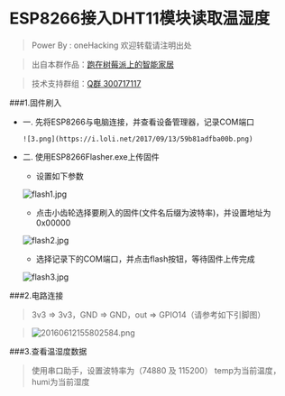 # ESP8266接入DHT11模块读取温湿度
> Power By : oneHacking     欢迎转载请注明出处

> 出自本群作品：[跑在树莓派上的智能家居](http://iot0.tk:8081)

> 技术支持群组：[Q群 300717117](https://jq.qq.com/?_wv=1027&k=51EYE42)

###1.固件刷入
*   一. 先将ESP8266与电脑连接，并查看设备管理器，记录COM端口

        ![3.png](https://i.loli.net/2017/09/13/59b81adfba00b.png)
        
*   二. 使用ESP8266Flasher.exe上传固件

    *   设置如下参数

       ![flash1.jpg](https://i.loli.net/2017/09/13/59b817c99acb3.jpg)
    
    *   点击小齿轮选择要刷入的固件(文件名后缀为波特率)，并设置地址为0x00000

       ![flash2.jpg](https://i.loli.net/2017/09/13/59b817c9a3846.jpg)
    
    *   选择记录下的COM端口，并点击flash按钮，等待固件上传完成

       ![flash3.jpg](https://ooo.0o0.ooo/2017/09/13/59b83df32af33.jpg)

###2.电路连接
>3v3 => 3v3，GND => GND，out => GPIO14（请参考如下引脚图）

>![20160612155802584.png](https://i.loli.net/2017/09/13/59b82333564fc.png)

###3.查看温湿度数据
>使用串口助手，设置波特率为（74880 及 115200）
>temp为当前温度，humi为当前湿度
